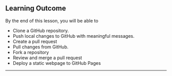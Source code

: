 ## Learning Outcome
By the end of this lesson, you will be able to 
- Clone a GitHub repository.
- Push local changes to GitHub with meaningful messages.
- Create a pull request
- Pull changes from GitHub.
- Fork a repository
- Review and merge a pull request
- Deploy a static webpage to GitHub Pages

---

